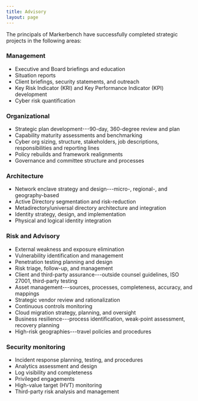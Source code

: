 ```yaml
---
title: Advisory
layout: page
---
```

The principals of Markerbench have successfully completed strategic projects in the following areas:

### Management
- Executive and Board briefings and education
- Situation reports
- Client briefings, security statements, and outreach
- Key Risk Indicator (KRI) and Key Performance Indicator (KPI) development
- Cyber risk quantification

### Organizational
- Strategic plan development---90-day, 360-degree review and plan
- Capability maturity assessments and benchmarking
- Cyber org sizing, structure, stakeholders, job descriptions, responsibilities and reporting lines
- Policy rebuilds and framework realignments
- Governance and committee structure and processes

### Architecture
- Network enclave strategy and design---micro-, regional-, and geography-based
- Active Directory segmentation and risk-reduction
- Metadirectory/universal directory architecture and integration
- Identity strategy, design, and implementation
- Physical and logical identity integration

### Risk and Advisory
- External weakness and exposure elimination
- Vulnerability identification and management
- Penetration testing planning and design
- Risk triage, follow-up, and management
- Client and third-party assurance---outside counsel guidelines, ISO 27001, third-party testing
- Asset management---sources, processes, completeness, accuracy, and mappings
- Strategic vendor review and rationalization
- Continuous controls monitoring
- Cloud migration strategy, planning, and oversight
- Business resilience---process identification, weak-point assessment, recovery planning
- High-risk geographies---travel policies and procedures

### Security monitoring
- Incident response planning, testing, and procedures
- Analytics assessment and design
- Log visibility and completeness
- Privileged engagements
- High-value target (HVT) monitoring
- Third-party risk analysis and management
